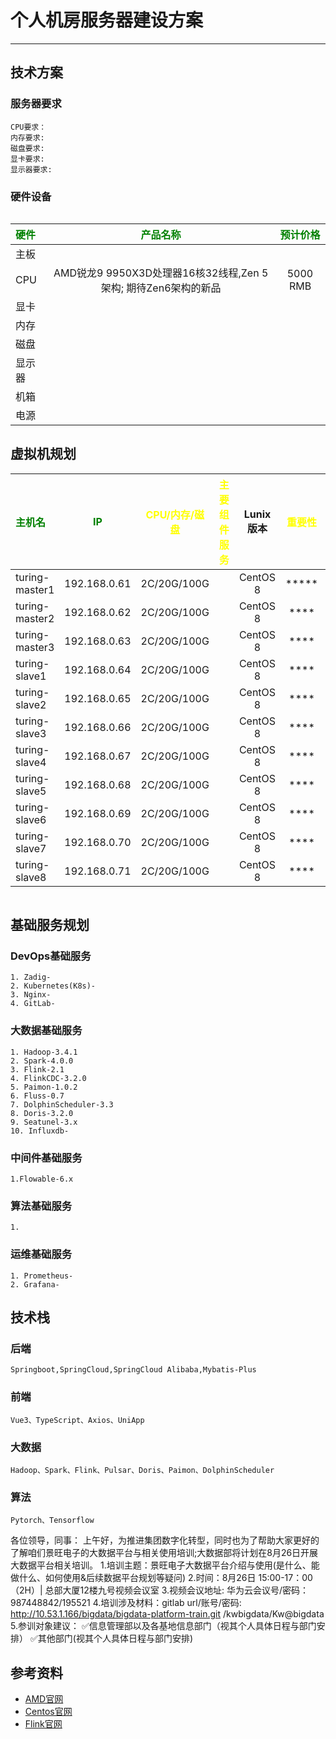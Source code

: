
# 个人机房服务器建设方案

---

## 技术方案
### 服务器要求
```.text
CPU要求：
内存要求:
磁盘要求:
显卡要求:
显示器要求:
```

### 硬件设备
```.text

```

| <font color="Green">硬件</font> |        <font color="Green">产品名称</font>        | <font color="Green">预计价格</font> |
|:------------------------------|:---------------------------------------------:|:-------------------------------:|
| 主板                            |  |                                 | 
| CPU                           |  AMD锐龙9 9950X3D处理器16核32线程,Zen 5架构; 期待Zen6架构的新品     |            5000 RMB             | 
| 显卡                            |                                               |                                 | 
| 内存                            |                                               |                                 | 
| 磁盘                            |                                               |                                 | 
| 显示器                           |                                               |                                 | 
| 机箱                            |                                               |                                 | 
| 电源                            |                                               |                                 | 


## 虚拟机规划

| <font color="Green">主机名</font> | <font color="Green">IP</font> | <font color="Yellow">CPU/内存/磁盘</font> | <font color="Yellow">主要组件服务</font> |   Lunix版本    | <font color="Yellow">重要性</font> | <font color="Yellow">是否发版</font> | <font color="Red">发版状态</font> |                  备注                  |
|:-------------------------------|:-----------------------------:|:-------------------------------------:|:----------------------------------:|:------------:|:-------------------------------:|:--------------------------------:|:-----------------------------:|:------------------------------------:|
| turing-master1                 |         192.168.0.61          |                  2C/20G/100G                   |                          |   CentOS 8   |              *****              |                               |                             |  |
| turing-master2                 |         192.168.0.62          |                  2C/20G/100G                   |                          |   CentOS 8   |               ****                  |                               |                             |  |
| turing-master3                 |         192.168.0.63          |                  2C/20G/100G                   |                          |   CentOS 8   |               ****                  |                               |                             |  |
| turing-slave1                  |         192.168.0.64          |                  2C/20G/100G                   |                          |   CentOS 8   |               ****                  |                               |                             |  |
| turing-slave2                  |         192.168.0.65          |                  2C/20G/100G                   |                          |   CentOS 8   |               ****                  |                               |                             |  |
| turing-slave3                  |         192.168.0.66          |                  2C/20G/100G                   |                          |   CentOS 8   |               ****                  |                               |                             |  |
| turing-slave4                  |         192.168.0.67          |                  2C/20G/100G                   |                          |   CentOS 8   |               ****                  |                               |                             |  |
| turing-slave5                  |         192.168.0.68          |                  2C/20G/100G                   |                          |   CentOS 8   |                ****                 |                               |                             |  |
| turing-slave6                  |         192.168.0.69          |                  2C/20G/100G                   |                          |   CentOS 8   |               ****                  |                               |                             |  |
| turing-slave7                  |         192.168.0.70          |                  2C/20G/100G                   |                          |   CentOS 8   |               ****                  |                               |                             |  |
| turing-slave8                  |         192.168.0.71          |                  2C/20G/100G                   |                          |   CentOS 8   |               ****                  |                               |                             |  |

```.text

```

## 基础服务规划
### DevOps基础服务
```.text
1. Zadig-
2. Kubernetes(K8s)- 
3. Nginx-
4. GitLab-
```

### 大数据基础服务
```.text
1. Hadoop-3.4.1
2. Spark-4.0.0
3. Flink-2.1
4. FlinkCDC-3.2.0
5. Paimon-1.0.2    
6. Fluss-0.7
7. DolphinScheduler-3.3
8. Doris-3.2.0   
9. Seatunel-3.x 
10. Influxdb-   
```

### 中间件基础服务
```.text
1.Flowable-6.x 
```

### 算法基础服务
```.text
1. 
```

### 运维基础服务
```.text
1. Prometheus-
2. Grafana-
```


## 技术栈
### 后端
```.text
Springboot,SpringCloud,SpringCloud Alibaba,Mybatis-Plus
```
### 前端
```.text
Vue3、TypeScript、Axios、UniApp
```
### 大数据
```.text
Hadoop、Spark、Flink、Pulsar、Doris、Paimon、DolphinScheduler
```
### 算法
```.text
Pytorch、Tensorflow
```




各位领导，同事：
上午好，为推进集团数字化转型，同时也为了帮助大家更好的了解咱们景旺电子的大数据平台与相关使用培训;大数据部将计划在8月26日开展大数据平台相关培训。
1.培训主题：景旺电子大数据平台介绍与使用(是什么、能做什么、如何使用&后续数据平台规划等疑问)
2.时间：8月26日 15:00-17：00（2H）| 总部大厦12楼九号视频会议室
3.视频会议地址: 华为云会议号/密码：987448842/195521
4.培训涉及材料：gitlab url/账号/密码: http://10.53.1.166/bigdata/bigdata-platform-train.git /kwbigdata/Kw@bigdata  
5.参训对象建议：
✅信息管理部以及各基地信息部门（视其个人具体日程与部门安排）
✅其他部门(视其个人具体日程与部门安排)






## 参考资料
- [AMD官网](https://www.amd.com/zh-tw/products/processors/desktops/ryzen.html)
- [Centos官网](https://www.centos.org/)
- [Flink官网](https://flink.apache.org/)


